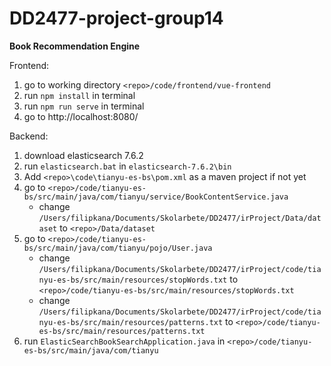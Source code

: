 # DD2477-project-group14

**Book Recommendation Engine**


Frontend:
1. go to working directory `<repo>/code/frontend/vue-frontend`
2. run `npm install` in terminal
3. run `npm run serve` in terminal
4. go to http://localhost:8080/

Backend:
1. download elasticsearch 7.6.2
2. run `elasticsearch.bat` in `elasticsearch-7.6.2\bin`
3. Add `<repo>\code\tianyu-es-bs\pom.xml` as a maven project if not yet
4. go to `<repo>/code/tianyu-es-bs/src/main/java/com/tianyu/service/BookContentService.java`
    - change `/Users/filipkana/Documents/Skolarbete/DD2477/irProject/Data/dataset` to `<repo>/Data/dataset`
5. go to `<repo>/code/tianyu-es-bs/src/main/java/com/tianyu/pojo/User.java`
      - change `/Users/filipkana/Documents/Skolarbete/DD2477/irProject/code/tianyu-es-bs/src/main/resources/stopWords.txt` to `<repo>/code/tianyu-es-bs/src/main/resources/stopWords.txt`
    - change `/Users/filipkana/Documents/Skolarbete/DD2477/irProject/code/tianyu-es-bs/src/main/resources/patterns.txt` to `<repo>/code/tianyu-es-bs/src/main/resources/patterns.txt`
6. run `ElasticSearchBookSearchApplication.java` in `<repo>/code/tianyu-es-bs/src/main/java/com/tianyu`
